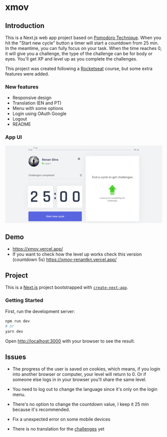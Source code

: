 # xmov

## Introduction

This is a Next.js web app project based on [Pomodoro Technique](https://en.wikipedia.org/wiki/Pomodoro_Technique). When you hit the "Start new cycle" button a timer will start a countdown from 25 min. In the meantime, you can fully focus on your task. When the time reaches 0, it will give you a challenge, the type of the challenge can be for body or eyes. You'll get XP and level up as you complete the challenges.

This project was created following a [Rocketseat](https://rocketseat.com.br/) course, but some extra features were added.

### New features

- Responsive design
- Translation (EN and PT)
- Menu with some options
- Login using OAuth Google
- Logout
- README

### App UI

![App](./img/app.png)

## Demo

- https://xmov.vercel.app/
- If you want to check how the level up works check this version (countdown 5s) https://xmov-renantkn.vercel.app/

## Project

This is a [Next.js](https://nextjs.org/) project bootstrapped with [`create-next-app`](https://github.com/vercel/next.js/tree/canary/packages/create-next-app).

### Getting Started

First, run the development server:

```bash
npm run dev
# or
yarn dev
```

Open [http://localhost:3000](http://localhost:3000) with your browser to see the result.

## Issues

- The progress of the user is saved on cookies, which means, if you login into another browser or computer, your level will return to 0. Or if someone else logs in in your browser you'll share the same level.

- You need to log out to change the language since it's only on the login menu.

- There's no option to change the countdown value, I keep it 25 min because it's recommended.

- Fix a unexpected error on some mobile devices

- There is no translation for the [challenges](challenges.json) yet
